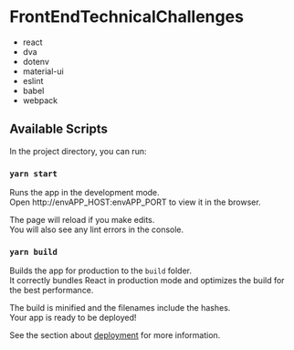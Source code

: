 # FrontEndTechnicalChallenges

- react
- dva
- dotenv
- material-ui
- eslint
- babel
- webpack

## Available Scripts

In the project directory, you can run:

### `yarn start`

Runs the app in the development mode.<br />
Open http://envAPP_HOST:envAPP_PORT to view it in the browser.

The page will reload if you make edits.<br />
You will also see any lint errors in the console.

### `yarn build`

Builds the app for production to the `build` folder.<br />
It correctly bundles React in production mode and optimizes the build for the best performance.

The build is minified and the filenames include the hashes.<br />
Your app is ready to be deployed!

See the section about [deployment](https://facebook.github.io/create-react-app/docs/deployment) for more information.